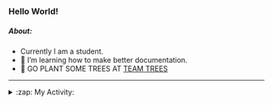 ### Hello World!

##### About:
- Currently I am a student.
- 🌱 I’m learning how to make better documentation.
- 🌱 GO PLANT SOME TREES AT [TEAM TREES](https://teamtrees.org/)

---
<details>
  <summary>:zap: My Activity:</summary>
  
<!--START_SECTION:waka-->
![Code Time](http://img.shields.io/badge/Code%20Time-1%2C249%20hrs%2026%20mins-blue)

**I'm a Night 🦉** 

```text
🌞 Morning                2071 commits        ███░░░░░░░░░░░░░░░░░░░░░░   10.32 % 
🌆 Daytime                6704 commits        ████████░░░░░░░░░░░░░░░░░   33.41 % 
🌃 Evening                5784 commits        ███████░░░░░░░░░░░░░░░░░░   28.82 % 
🌙 Night                  5507 commits        ███████░░░░░░░░░░░░░░░░░░   27.44 % 
```
📅 **I'm Most Productive on Wednesday** 

```text
Monday                   2745 commits        ███░░░░░░░░░░░░░░░░░░░░░░   13.68 % 
Tuesday                  2745 commits        ███░░░░░░░░░░░░░░░░░░░░░░   13.68 % 
Wednesday                4731 commits        ██████░░░░░░░░░░░░░░░░░░░   23.58 % 
Thursday                 2643 commits        ███░░░░░░░░░░░░░░░░░░░░░░   13.17 % 
Friday                   2188 commits        ███░░░░░░░░░░░░░░░░░░░░░░   10.90 % 
Saturday                 1749 commits        ██░░░░░░░░░░░░░░░░░░░░░░░   08.72 % 
Sunday                   3265 commits        ████░░░░░░░░░░░░░░░░░░░░░   16.27 % 
```


📊 **This Week I Spent My Time On** 

```text
🔥 Editors: 
Android Studio           3 hrs 47 mins       ███████████████████░░░░░░   77.88 % 
IntelliJ                 45 mins             ████░░░░░░░░░░░░░░░░░░░░░   15.57 % 
VS Code                  19 mins             ██░░░░░░░░░░░░░░░░░░░░░░░   06.55 % 

🐱‍💻 Projects: 
e-wallet                 2 hrs 48 mins       ██████████████░░░░░░░░░░░   57.53 % 
library_management_system38 mins             ███░░░░░░░░░░░░░░░░░░░░░░   13.14 % 
Unknown Project          20 mins             ██░░░░░░░░░░░░░░░░░░░░░░░   06.92 % 
CSE224-Fundamentals-of-An16 mins             █░░░░░░░░░░░░░░░░░░░░░░░░   05.80 % 
py-series                16 mins             █░░░░░░░░░░░░░░░░░░░░░░░░   05.60 % 
```


 Last Updated on 04/11/2023 04:12:22 UTC
<!--END_SECTION:waka-->
</details>
